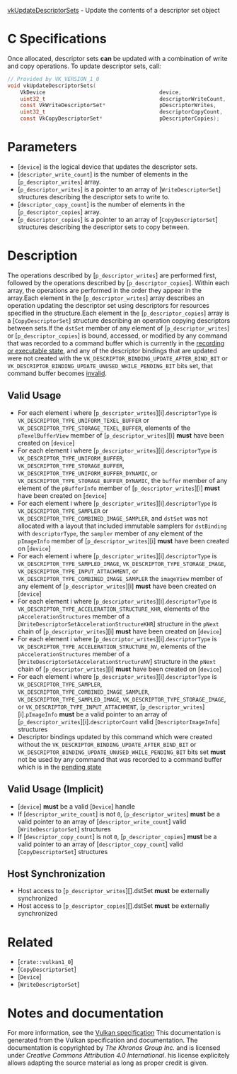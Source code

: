 [vkUpdateDescriptorSets](https://www.khronos.org/registry/vulkan/specs/1.3-extensions/man/html/vkUpdateDescriptorSets.html) - Update the contents of a descriptor set object

# C Specifications
Once allocated, descriptor sets  **can**  be updated with a combination of write
and copy operations.
To update descriptor sets, call:
```c
// Provided by VK_VERSION_1_0
void vkUpdateDescriptorSets(
    VkDevice                                    device,
    uint32_t                                    descriptorWriteCount,
    const VkWriteDescriptorSet*                 pDescriptorWrites,
    uint32_t                                    descriptorCopyCount,
    const VkCopyDescriptorSet*                  pDescriptorCopies);
```

# Parameters
- [`device`] is the logical device that updates the descriptor sets.
- [`descriptor_write_count`] is the number of elements in the [`p_descriptor_writes`] array.
- [`p_descriptor_writes`] is a pointer to an array of [`WriteDescriptorSet`] structures describing the descriptor sets to write to.
- [`descriptor_copy_count`] is the number of elements in the [`p_descriptor_copies`] array.
- [`p_descriptor_copies`] is a pointer to an array of [`CopyDescriptorSet`] structures describing the descriptor sets to copy between.

# Description
The operations described by [`p_descriptor_writes`] are performed first,
followed by the operations described by [`p_descriptor_copies`].
Within each array, the operations are performed in the order they appear in
the array.Each element in the [`p_descriptor_writes`] array describes an operation
updating the descriptor set using descriptors for resources specified in the
structure.Each element in the [`p_descriptor_copies`] array is a
[`CopyDescriptorSet`] structure describing an operation copying
descriptors between sets.If the `dstSet` member of any element of [`p_descriptor_writes`] or
[`p_descriptor_copies`] is bound, accessed, or modified by any command that
was recorded to a command buffer which is currently in the
[recording or executable state](https://www.khronos.org/registry/vulkan/specs/1.3-extensions/html/vkspec.html#commandbuffers-lifecycle),
and any of the descriptor bindings that are updated were not created with
the `VK_DESCRIPTOR_BINDING_UPDATE_AFTER_BIND_BIT` or
`VK_DESCRIPTOR_BINDING_UPDATE_UNUSED_WHILE_PENDING_BIT` bits set,
that command buffer becomes [invalid](https://www.khronos.org/registry/vulkan/specs/1.3-extensions/html/vkspec.html#commandbuffers-lifecycle).
## Valid Usage
-    For each element i where [`p_descriptor_writes`][i].`descriptorType` is `VK_DESCRIPTOR_TYPE_UNIFORM_TEXEL_BUFFER` or `VK_DESCRIPTOR_TYPE_STORAGE_TEXEL_BUFFER`, elements of the `pTexelBufferView` member of [`p_descriptor_writes`][i]  **must**  have been created on [`device`]
-    For each element i where [`p_descriptor_writes`][i].`descriptorType` is `VK_DESCRIPTOR_TYPE_UNIFORM_BUFFER`, `VK_DESCRIPTOR_TYPE_STORAGE_BUFFER`, `VK_DESCRIPTOR_TYPE_UNIFORM_BUFFER_DYNAMIC`, or `VK_DESCRIPTOR_TYPE_STORAGE_BUFFER_DYNAMIC`, the `buffer` member of any element of the `pBufferInfo` member of [`p_descriptor_writes`][i]  **must**  have been created on [`device`]
-    For each element i where [`p_descriptor_writes`][i].`descriptorType` is `VK_DESCRIPTOR_TYPE_SAMPLER` or `VK_DESCRIPTOR_TYPE_COMBINED_IMAGE_SAMPLER`, and `dstSet` was not allocated with a layout that included immutable samplers for `dstBinding` with `descriptorType`, the `sampler` member of any element of the `pImageInfo` member of [`p_descriptor_writes`][i]  **must**  have been created on [`device`]
-    For each element i where [`p_descriptor_writes`][i].`descriptorType` is `VK_DESCRIPTOR_TYPE_SAMPLED_IMAGE`, `VK_DESCRIPTOR_TYPE_STORAGE_IMAGE`, `VK_DESCRIPTOR_TYPE_INPUT_ATTACHMENT`, or `VK_DESCRIPTOR_TYPE_COMBINED_IMAGE_SAMPLER` the `imageView` member of any element of [`p_descriptor_writes`][i]  **must**  have been created on [`device`]
-    For each element i where [`p_descriptor_writes`][i].`descriptorType` is `VK_DESCRIPTOR_TYPE_ACCELERATION_STRUCTURE_KHR`, elements of the `pAccelerationStructures` member of a [`WriteDescriptorSetAccelerationStructureKHR`] structure in the `pNext` chain of [`p_descriptor_writes`][i]  **must**  have been created on [`device`]
-    For each element i where [`p_descriptor_writes`][i].`descriptorType` is `VK_DESCRIPTOR_TYPE_ACCELERATION_STRUCTURE_NV`, elements of the `pAccelerationStructures` member of a [`WriteDescriptorSetAccelerationStructureNV`] structure in the `pNext` chain of [`p_descriptor_writes`][i]  **must**  have been created on [`device`]
-    For each element i where [`p_descriptor_writes`][i].`descriptorType` is `VK_DESCRIPTOR_TYPE_SAMPLER`, `VK_DESCRIPTOR_TYPE_COMBINED_IMAGE_SAMPLER`, `VK_DESCRIPTOR_TYPE_SAMPLED_IMAGE`, `VK_DESCRIPTOR_TYPE_STORAGE_IMAGE`, or `VK_DESCRIPTOR_TYPE_INPUT_ATTACHMENT`, [`p_descriptor_writes`][i].`pImageInfo` **must**  be a valid pointer to an array of [`p_descriptor_writes`][i].`descriptorCount` valid [`DescriptorImageInfo`] structures
-    Descriptor bindings updated by this command which were created without the `VK_DESCRIPTOR_BINDING_UPDATE_AFTER_BIND_BIT` or `VK_DESCRIPTOR_BINDING_UPDATE_UNUSED_WHILE_PENDING_BIT` bits set  **must**  not be used by any command that was recorded to a command buffer which is in the [pending state](https://www.khronos.org/registry/vulkan/specs/1.3-extensions/html/vkspec.html#commandbuffers-lifecycle)

## Valid Usage (Implicit)
-  [`device`] **must**  be a valid [`Device`] handle
-    If [`descriptor_write_count`] is not `0`, [`p_descriptor_writes`] **must**  be a valid pointer to an array of [`descriptor_write_count`] valid [`WriteDescriptorSet`] structures
-    If [`descriptor_copy_count`] is not `0`, [`p_descriptor_copies`] **must**  be a valid pointer to an array of [`descriptor_copy_count`] valid [`CopyDescriptorSet`] structures

## Host Synchronization
- Host access to [`p_descriptor_writes`][].dstSet  **must**  be externally synchronized
- Host access to [`p_descriptor_copies`][].dstSet  **must**  be externally synchronized

# Related
- [`crate::vulkan1_0`]
- [`CopyDescriptorSet`]
- [`Device`]
- [`WriteDescriptorSet`]

# Notes and documentation
For more information, see the [Vulkan specification](https://www.khronos.org/registry/vulkan/specs/1.3-extensions/html/vkspec.html)
This documentation is generated from the Vulkan specification and documentation.
The documentation is copyrighted by *The Khronos Group Inc.* and is licensed under *Creative Commons Attribution 4.0 International*.
his license explicitely allows adapting the source material as long as proper credit is given.
        
